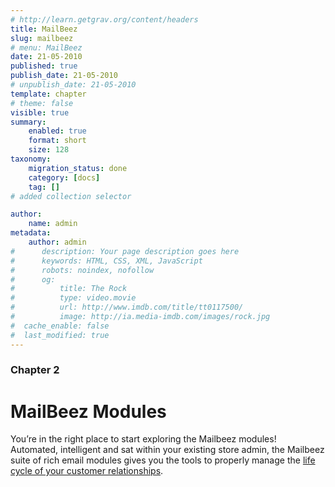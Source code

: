 ```yaml
---
# http://learn.getgrav.org/content/headers
title: MailBeez
slug: mailbeez
# menu: MailBeez
date: 21-05-2010
published: true
publish_date: 21-05-2010
# unpublish_date: 21-05-2010
template: chapter
# theme: false
visible: true
summary:
    enabled: true
    format: short
    size: 128
taxonomy:
    migration_status: done
    category: [docs]
    tag: []
# added collection selector

author:
    name: admin
metadata:
    author: admin
#      description: Your page description goes here
#      keywords: HTML, CSS, XML, JavaScript
#      robots: noindex, nofollow
#      og:
#          title: The Rock
#          type: video.movie
#          url: http://www.imdb.com/title/tt0117500/
#          image: http://ia.media-imdb.com/images/rock.jpg
#  cache_enable: false
#  last_modified: true
---
```


### Chapter 2

# MailBeez Modules

You’re in the right place to start exploring the Mailbeez modules! Automated, intelligent and sat within your existing store admin, the Mailbeez suite of rich email modules gives you the tools to properly manage the [life cycle of your customer relationships](/documentation/tutorials/customer-life-cycle-management-and-how-mailbeez-can-help/ "Lifecycle management").
